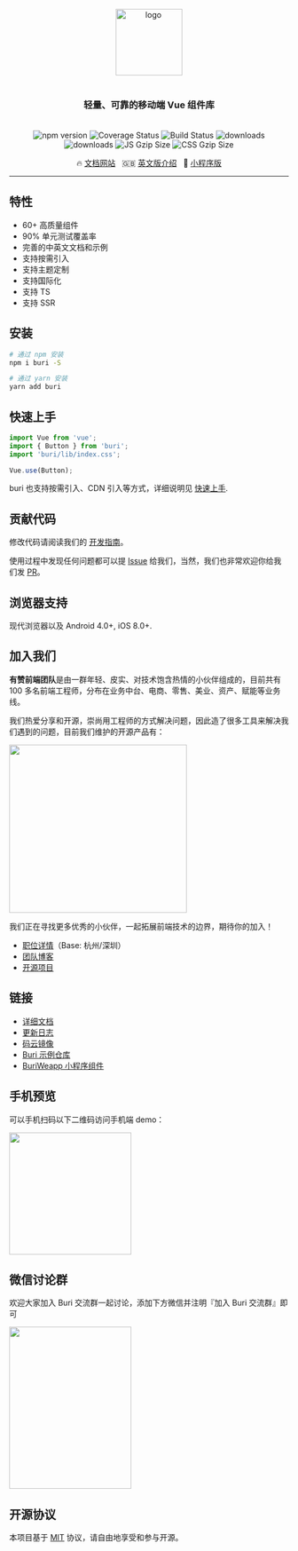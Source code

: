 <p align="center">
    <img alt="logo" src="https://img.yzcdn.cn/buri/logo.png" width="120" style="margin-bottom: 10px;">
</p>
<h3 align="center" style="margin: 30px 0 35px;">轻量、可靠的移动端 Vue 组件库</h3>

<p align="center">
    <img src="https://img.shields.io/npm/v/buri.svg?style=flat-square" alt="npm version" />
    <img src="https://img.shields.io/codecov/c/github/flykizz/buri/dev.svg?style=flat-square" alt="Coverage Status" />
    <img src="https://travis-ci.org/flykizz/buri.svg?branch=master" alt="Build Status" />
    <img src="https://img.shields.io/npm/dt/buri.svg?style=flat-square" alt="downloads" />
    <img src="https://img.shields.io/npm/dm/buri.svg?style=flat-square" alt="downloads" />
    <img src="https://img.badgesize.io/https://unpkg.com/buri/lib/buri.min.js?compression=gzip&style=flat-square&label=JS%20gzip%20size" alt="JS Gzip Size" />
    <img src="https://img.badgesize.io/https://unpkg.com/buri/lib/index.css?compression=gzip&style=flat-square&label=CSS%20gzip%20size" alt="CSS Gzip Size" />
</p>

<p align="center">
  🔥 <a href="https://flykizz.github.io/buri">文档网站</a>
  &nbsp;
  🇬🇧 <a href="./README.md">英文版介绍</a>
  &nbsp;
  🚀 <a href="https://github.com/flykizz/buri-weapp" target="_blank">小程序版</a>
</p>

---

## 特性

* 60+ 高质量组件
* 90% 单元测试覆盖率
* 完善的中英文文档和示例
* 支持按需引入
* 支持主题定制
* 支持国际化
* 支持 TS
* 支持 SSR

## 安装

```bash
# 通过 npm 安装
npm i buri -S

# 通过 yarn 安装
yarn add buri
```

## 快速上手

```js
import Vue from 'vue';
import { Button } from 'buri';
import 'buri/lib/index.css';

Vue.use(Button);
```

buri 也支持按需引入、CDN 引入等方式，详细说明见 [快速上手](https://flykizz.github.io/buri#/zh-CN/quickstart).

## 贡献代码

修改代码请阅读我们的 [开发指南](https://flykizz.github.io/buri/#/zh-CN/contribution)。

使用过程中发现任何问题都可以提 [Issue](https://github.com/flykizz/buri/issues) 给我们，当然，我们也非常欢迎你给我们发 [PR](https://github.com/flykizz/buri/pulls)。

## 浏览器支持

现代浏览器以及 Android 4.0+, iOS 8.0+.

## 加入我们

**有赞前端团队**是由一群年轻、皮实、对技术饱含热情的小伙伴组成的，目前共有 100 多名前端工程师，分布在业务中台、电商、零售、美业、资产、赋能等业务线。

我们热爱分享和开源，崇尚用工程师的方式解决问题，因此造了很多工具来解决我们遇到的问题，目前我们维护的开源产品有：

<img src="https://img.yzcdn.cn/public_files/2019/07/22/f4b70763c55c8710c52c667ecf192c05.jpeg" width="320" height="303">

我们正在寻找更多优秀的小伙伴，一起拓展前端技术的边界，期待你的加入！

- <a target="_blank" href="https://app.mokahr.com/apply/flykizz/6252#/job/96f5d2c7-e657-4d31-9244-195edc443a7f?_k=jf2141">职位详情</a>（Base: 杭州/深圳）
- <a target="_blank" href="https://tech.flykizz.com/tag/front-end/">团队博客</a>
- <a target="_blank" href="https://github.com/flykizz">开源项目</a>

## 链接

* [详细文档](https://flykizz.github.io/buri)
* [更新日志](https://flykizz.github.io/buri#/zh-CN/changelog)
* [码云镜像](https://gitee.com/organizations/buri-contrib)
* [Buri 示例仓库](https://github.com/flykizz/buri-demo)
* [BuriWeapp 小程序组件](https://github.com/flykizz/buri-weapp)

## 手机预览

可以手机扫码以下二维码访问手机端 demo：

<img src="https://img.yzcdn.cn/buri/preview_qrcode_20180528.png" width="220" height="220" >

## 微信讨论群

欢迎大家加入 Buri 交流群一起讨论，添加下方微信并注明『加入 Buri 交流群』即可

<img src="https://img.yzcdn.cn/buri/wechat_20180606.png" width="220" height="292" >

## 开源协议

本项目基于 [MIT](https://zh.wikipedia.org/wiki/MIT%E8%A8%B1%E5%8F%AF%E8%AD%89) 协议，请自由地享受和参与开源。

